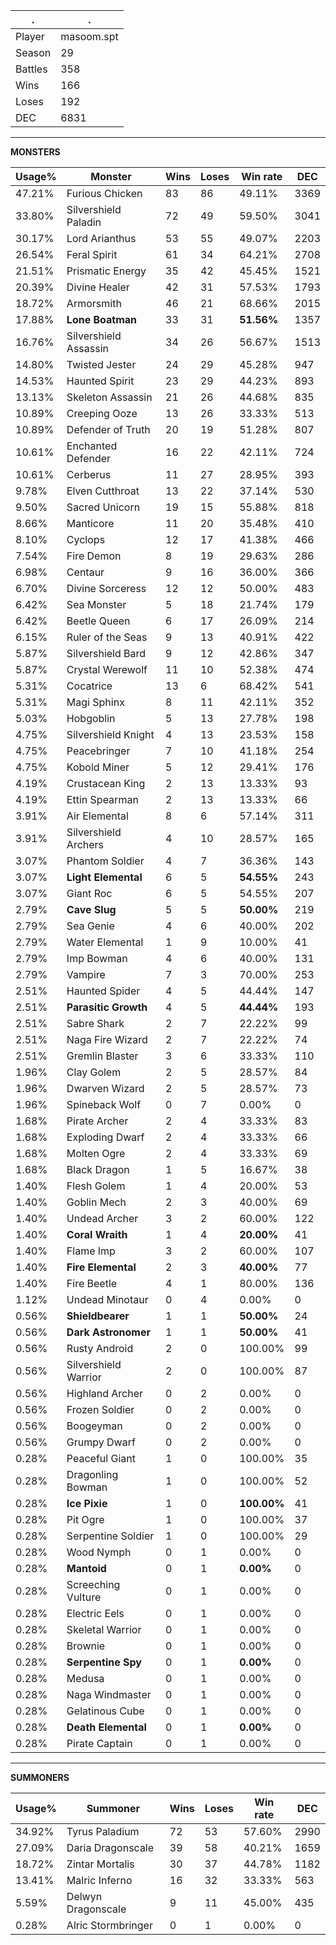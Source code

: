 .|.
|-|-
Player|masoom.spt
Season|29
Battles|358
Wins|166
Loses|192
DEC|6831

---
**MONSTERS**

Usage%|Monster|Wins|Loses|Win rate|DEC|
-|-|-|-|-|-|
47.21%|Furious Chicken|83|86|49.11%|3369|
33.80%|Silvershield Paladin|72|49|59.50%|3041|
30.17%|Lord Arianthus|53|55|49.07%|2203|
26.54%|Feral Spirit|61|34|64.21%|2708|
21.51%|Prismatic Energy|35|42|45.45%|1521|
20.39%|Divine Healer|42|31|57.53%|1793|
18.72%|Armorsmith|46|21|68.66%|2015|
17.88%|**Lone Boatman**|33|31|**51.56%**|1357|
16.76%|Silvershield Assassin|34|26|56.67%|1513|
14.80%|Twisted Jester|24|29|45.28%|947|
14.53%|Haunted Spirit|23|29|44.23%|893|
13.13%|Skeleton Assassin|21|26|44.68%|835|
10.89%|Creeping Ooze|13|26|33.33%|513|
10.89%|Defender of Truth|20|19|51.28%|807|
10.61%|Enchanted Defender|16|22|42.11%|724|
10.61%|Cerberus|11|27|28.95%|393|
9.78%|Elven Cutthroat|13|22|37.14%|530|
9.50%|Sacred Unicorn|19|15|55.88%|818|
8.66%|Manticore|11|20|35.48%|410|
8.10%|Cyclops|12|17|41.38%|466|
7.54%|Fire Demon|8|19|29.63%|286|
6.98%|Centaur|9|16|36.00%|366|
6.70%|Divine Sorceress|12|12|50.00%|483|
6.42%|Sea Monster|5|18|21.74%|179|
6.42%|Beetle Queen|6|17|26.09%|214|
6.15%|Ruler of the Seas|9|13|40.91%|422|
5.87%|Silvershield Bard|9|12|42.86%|347|
5.87%|Crystal Werewolf|11|10|52.38%|474|
5.31%|Cocatrice|13|6|68.42%|541|
5.31%|Magi Sphinx|8|11|42.11%|352|
5.03%|Hobgoblin|5|13|27.78%|198|
4.75%|Silvershield Knight|4|13|23.53%|158|
4.75%|Peacebringer|7|10|41.18%|254|
4.75%|Kobold Miner|5|12|29.41%|176|
4.19%|Crustacean King|2|13|13.33%|93|
4.19%|Ettin Spearman|2|13|13.33%|66|
3.91%|Air Elemental|8|6|57.14%|311|
3.91%|Silvershield Archers|4|10|28.57%|165|
3.07%|Phantom Soldier|4|7|36.36%|143|
3.07%|**Light Elemental**|6|5|**54.55%**|243|
3.07%|Giant Roc|6|5|54.55%|207|
2.79%|**Cave Slug**|5|5|**50.00%**|219|
2.79%|Sea Genie|4|6|40.00%|202|
2.79%|Water Elemental|1|9|10.00%|41|
2.79%|Imp Bowman|4|6|40.00%|131|
2.79%|Vampire|7|3|70.00%|253|
2.51%|Haunted Spider|4|5|44.44%|147|
2.51%|**Parasitic Growth**|4|5|**44.44%**|193|
2.51%|Sabre Shark|2|7|22.22%|99|
2.51%|Naga Fire Wizard|2|7|22.22%|74|
2.51%|Gremlin Blaster|3|6|33.33%|110|
1.96%|Clay Golem|2|5|28.57%|84|
1.96%|Dwarven Wizard|2|5|28.57%|73|
1.96%|Spineback Wolf|0|7|0.00%|0|
1.68%|Pirate Archer|2|4|33.33%|83|
1.68%|Exploding Dwarf|2|4|33.33%|66|
1.68%|Molten Ogre|2|4|33.33%|69|
1.68%|Black Dragon|1|5|16.67%|38|
1.40%|Flesh Golem|1|4|20.00%|53|
1.40%|Goblin Mech|2|3|40.00%|69|
1.40%|Undead Archer|3|2|60.00%|122|
1.40%|**Coral Wraith**|1|4|**20.00%**|41|
1.40%|Flame Imp|3|2|60.00%|107|
1.40%|**Fire Elemental**|2|3|**40.00%**|77|
1.40%|Fire Beetle|4|1|80.00%|136|
1.12%|Undead Minotaur|0|4|0.00%|0|
0.56%|**Shieldbearer**|1|1|**50.00%**|24|
0.56%|**Dark Astronomer**|1|1|**50.00%**|41|
0.56%|Rusty Android|2|0|100.00%|99|
0.56%|Silvershield Warrior|2|0|100.00%|87|
0.56%|Highland Archer|0|2|0.00%|0|
0.56%|Frozen Soldier|0|2|0.00%|0|
0.56%|Boogeyman|0|2|0.00%|0|
0.56%|Grumpy Dwarf|0|2|0.00%|0|
0.28%|Peaceful Giant|1|0|100.00%|35|
0.28%|Dragonling Bowman|1|0|100.00%|52|
0.28%|**Ice Pixie**|1|0|**100.00%**|41|
0.28%|Pit Ogre|1|0|100.00%|37|
0.28%|Serpentine Soldier|1|0|100.00%|29|
0.28%|Wood Nymph|0|1|0.00%|0|
0.28%|**Mantoid**|0|1|**0.00%**|0|
0.28%|Screeching Vulture|0|1|0.00%|0|
0.28%|Electric Eels|0|1|0.00%|0|
0.28%|Skeletal Warrior|0|1|0.00%|0|
0.28%|Brownie|0|1|0.00%|0|
0.28%|**Serpentine Spy**|0|1|**0.00%**|0|
0.28%|Medusa|0|1|0.00%|0|
0.28%|Naga Windmaster|0|1|0.00%|0|
0.28%|Gelatinous Cube|0|1|0.00%|0|
0.28%|**Death Elemental**|0|1|**0.00%**|0|
0.28%|Pirate Captain|0|1|0.00%|0|

---
**SUMMONERS**

Usage%|Summoner|Wins|Loses|Win rate|DEC|
-|-|-|-|-|-|
34.92%|Tyrus Paladium|72|53|57.60%|2990|
27.09%|Daria Dragonscale|39|58|40.21%|1659|
18.72%|Zintar Mortalis|30|37|44.78%|1182|
13.41%|Malric Inferno|16|32|33.33%|563|
5.59%|Delwyn Dragonscale|9|11|45.00%|435|
0.28%|Alric Stormbringer|0|1|0.00%|0|
